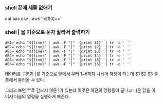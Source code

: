 ### shell 끝에 세줄 없애기
cat aaa.csv | awk '!x[$0]++'




### shell | 을 기준으로 문자 잘라서 출력하기
```
AB1=`echo "${line}" | awk -F "|" '{print $1}' | tr -d ' '`
AB2=`echo "${line}" | awk -F "|" '{print $2}' | tr -d ' '`
AB3=`echo "${line}" | awk -F "|" '{print $3}' | tr -d ' '`
AB4=`echo "${line}" | awk -F "|" '{print $4}' | tr -d ' '`
AB5=`echo "${line}" | awk -F "|" '{print $5}' | tr -d ' '`
AB6=`echo "${line}" | awk -F "|" '{print $6}' | tr -d ' '`
```

데이터를 구분자 |를 기준으로 앞에서 부터 1~6까지 나뉘어 저장이 되는데
$1
$2
$3
을 통해서 불러올 수 있다.

그리고 보면 ""로 감싸지 않은 |가 있는데 이것은 이전의 명령들이 끝나고
나온 값을 이어서 다음의 명령을 실행하게 해준다.


